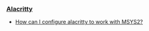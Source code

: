 ### [Alacritty](https://alacritty.org/)

- [How can I configure alacritty to work with MSYS2?](https://github.com/alacritty/alacritty/issues/3301#issuecomment-753320506)